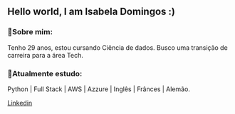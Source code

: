 ## Hello world, I am Isabela Domingos :)

### 🤠Sobre mim:
Tenho 29 anos, estou cursando Ciência de dados.
Busco uma transição de carreira para a área Tech.

### 🔎Atualmente estudo:

Python | Full Stack | AWS | Azzure | Inglês | Frânces | Alemão.

[Linkedin](https://www.linkedin.com/in/isabeladomingos)